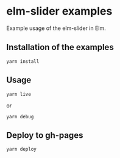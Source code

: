 # elm-slider examples

Example usage of the elm-slider in Elm.

## Installation of the examples

    yarn install

## Usage

    yarn live

or

    yarn debug
	
	
## Deploy to gh-pages

    yarn deploy
